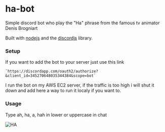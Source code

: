 # ha-bot

Simple discord bot who play the "Ha" phrase from the famous tv animator Denis Brogniart

Built with [nodejs](https://nodejs.org/en/) and the [discordjs](https://discord.js.org/#/) library.

### Setup

If you want to add the bot to your server just use this link

    `https://discordapp.com/oauth2/authorize?&client_id=345270648035344384&scope=bot`

I run the bot on my AWS EC2 server, if the traffic is too high i will shut it down and add here a way to run it localy if you want to.

### Usage

Type ah, ha, a, hah in lower or uppercase in chat

![HA](https://risibank.fr/cache/stickers/d123/12382-full.png)